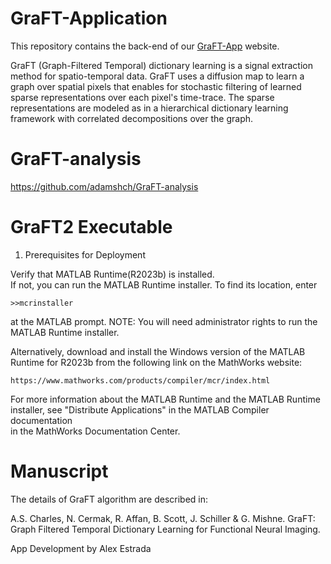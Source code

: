 # GraFT-Application

This repository contains the back-end of our [GraFT-App](https://stradaa.github.io/GraFT-App/) website.

GraFT (Graph-Filtered Temporal) dictionary learning is a signal extraction method for spatio-temporal data. GraFT uses a diffusion map to learn a graph over spatial pixels that enables for stochastic filtering of learned sparse representations over each pixel's time-trace. The sparse representations are modeled as in a hierarchical dictionary learning framework with correlated decompositions over the graph.

# GraFT-analysis

https://github.com/adamshch/GraFT-analysis

# GraFT2 Executable

1. Prerequisites for Deployment 

Verify that MATLAB Runtime(R2023b) is installed.   
If not, you can run the MATLAB Runtime installer.
To find its location, enter
  
    >>mcrinstaller
      
at the MATLAB prompt.
NOTE: You will need administrator rights to run the MATLAB Runtime installer. 

Alternatively, download and install the Windows version of the MATLAB Runtime for R2023b 
from the following link on the MathWorks website:

    https://www.mathworks.com/products/compiler/mcr/index.html
   
For more information about the MATLAB Runtime and the MATLAB Runtime installer, see 
"Distribute Applications" in the MATLAB Compiler documentation  
in the MathWorks Documentation Center.


# Manuscript

The details of GraFT algorithm are described in:

A.S. Charles, N. Cermak, R. Affan, B. Scott, J. Schiller & G. Mishne. GraFT: Graph Filtered Temporal Dictionary Learning for Functional Neural Imaging.

App Development by Alex Estrada
